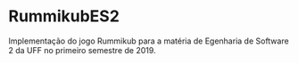 # RummikubES2
Implementação do jogo Rummikub para a matéria de Egenharia de Software 2 da UFF no primeiro semestre de 2019.
